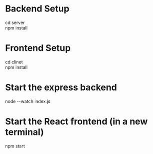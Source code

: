 # Backend Setup
cd server
<br>
npm install

# Frontend Setup
cd clinet
<br>
npm install

# Start the express backend
node --watch index.js

# Start the React frontend (in a new terminal)
npm start

